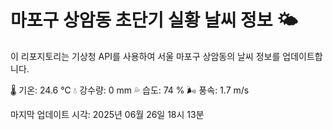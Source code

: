 
# 마포구 상암동 초단기 실황 날씨 정보 🌤️

이 리포지토리는 기상청 API를 사용하여 서울 마포구 상암동의 날씨 정보를 업데이트합니다. 

🌡️ 기온: 24.6 ℃
💧 강수량: 0 mm
💦 습도: 74 %
🌬️ 풍속: 1.7 m/s

마지막 업데이트 시각: 2025년 06월 26일 18시 13분    
